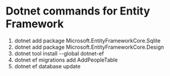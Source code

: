 # Dotnet commands for Entity Framework

1. dotnet add package Microsoft.EntityFrameworkCore.Sqlite
2. dotnet add package Microsoft.EntityFrameworkCore.Design
3. dotnet tool install --global dotnet-ef
4. dotnet ef migrations add AddPeopleTable
5. dotnet ef database update


